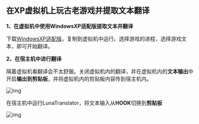## 在XP虚拟机上玩古老游戏并提取文本翻译

**1、在虚拟机中使用WindowsXP适配版提取文本并翻译**

下载[WindowsXP适配版](https://lunatranslator.org/Resource/DownloadLuna/xp)，复制到虚拟机中运行。选择游戏的进程，选择游戏文本，即可开始翻译。


**2、在宿主机中进行翻译**

隔着虚拟机看翻译会不太舒服。关闭虚拟机内的翻译，并在虚拟机内的**文本输出**中开启**输出到剪贴板**，并将虚拟机内的剪贴板内容传到宿主机内。

![img](https://image.lunatranslator.org/zh/playonxp/copy.png)

在宿主机中运行LunaTranslator，将文本输入从**HOOK**切换到**剪贴板**

![img](https://image.lunatranslator.org/zh/playonxp/host.png)
